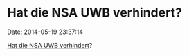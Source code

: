 Hat die NSA UWB verhindert?
===========================

Date: 2014-05-19 23:37:14

[Hat die NSA UWB
verhindert](http://www.cringely.com/2014/05/15/nsa-help-kill-uwb/)?
